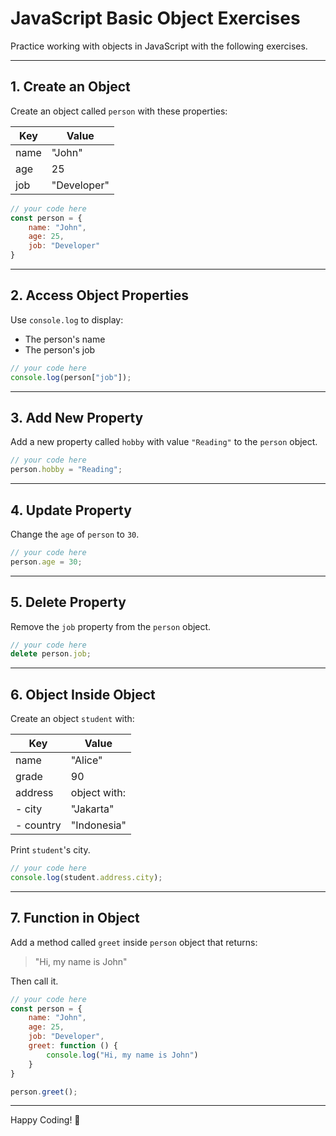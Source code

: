 
# JavaScript Basic Object Exercises

Practice working with objects in JavaScript with the following exercises.

---

## 1. Create an Object

Create an object called `person` with these properties:

| Key   | Value       |
|-------|-------------|
| name  | "John"      |
| age   | 25          |
| job   | "Developer" |

```javascript
// your code here
const person = {
    name: "John",
    age: 25,
    job: "Developer"
}
```
---

## 2. Access Object Properties

Use `console.log` to display:
- The person's name
- The person's job

```javascript
// your code here
console.log(person["job"]);
```
---

## 3. Add New Property

Add a new property called `hobby` with value `"Reading"` to the `person` object.

```javascript
// your code here
person.hobby = "Reading";
```
---

## 4. Update Property

Change the `age` of `person` to `30`.

```javascript
// your code here
person.age = 30;
```
---

## 5. Delete Property

Remove the `job` property from the `person` object.

```javascript
// your code here
delete person.job;
```
---

## 6. Object Inside Object

Create an object `student` with:

| Key     | Value              |
|---------|-------------------|
| name    | "Alice"           |
| grade   | 90                |
| address | object with:      |
| - city  | "Jakarta"         |
| - country | "Indonesia"     |

Print `student`'s city.

```javascript
// your code here
console.log(student.address.city);
```
---

## 7. Function in Object

Add a method called `greet` inside `person` object that returns:

> "Hi, my name is John"

Then call it.

```javascript
// your code here
const person = {
    name: "John",
    age: 25,
    job: "Developer",
    greet: function () {
        console.log("Hi, my name is John")
    }
}

person.greet();
```
---

Happy Coding! 🚀

